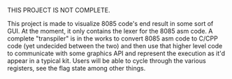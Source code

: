 THIS PROJECT IS NOT COMPLETE. 

This project is made to visualize 8085 code's end result in some sort of GUI. At the moment, it only contains the lexer for the 8085 asm code.
A complete "transpiler" is in the works to convert 8085 asm code to C/CPP code (yet undecided between the two) and then use that higher level code to communicate with some graphics API and represent the execution as it'd appear in a typical kit. Users will be able to cycle through the various registers, see the flag state among other things.
